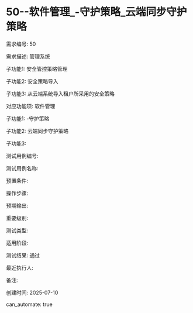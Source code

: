 # 50--软件管理_-守护策略_云端同步守护策略

需求编号: 50

需求描述: 管理系统

子功能1: 安全管控策略管理

子功能2: 安全策略导入

子功能3: 从云端系统导入租户所采用的安全策略


对应功能项: 软件管理

子功能1: -守护策略

子功能2: 云端同步守护策略

子功能3: 


测试用例编号: 

测试用例名称: 

预置条件:


操作步骤:


预期输出:


重要级别: 

测试类型: 

适用阶段: 

测试结果: 通过

最近执行人: 

备注: 

创建时间: 2025-07-10

can_automate: true
